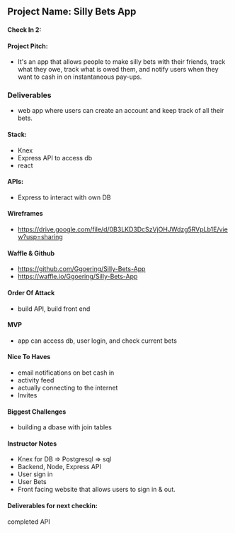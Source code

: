 ## Project Name:  Silly Bets App

#### Check In 2:

#### Project Pitch:  
* It's an app that allows people to make silly bets with their friends, track what they owe, track what is owed them, and notify users when they want to cash in on instantaneous pay-ups.

### Deliverables
* web app where users can create an account and keep track of all their bets.

#### Stack:
* Knex
* Express API to access db
* react

#### APIs:  
* Express to interact with own DB

#### Wireframes  
* https://drive.google.com/file/d/0B3LKD3DcSzVjOHJWdzg5RVpLb1E/view?usp=sharing

#### Waffle & Github
* https://github.com/Ggoering/Silly-Bets-App
* https://waffle.io/Ggoering/Silly-Bets-App

#### Order Of Attack  
* build API, build front end

#### MVP
* app can access db, user login, and check current bets

#### Nice To Haves  
* email notifications on bet cash in
* activity feed
* actually connecting to the internet
* Invites

#### Biggest Challenges  
* building a dbase with join tables

#### Instructor Notes
* Knex for DB => Postgresql => sql
* Backend, Node, Express API
* User sign in
* User Bets
* Front facing website that allows users to sign in & out.

#### Deliverables for next checkin:
completed API
